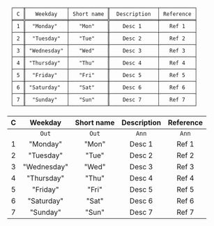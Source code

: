 ```text
 ┌───╥─────────────┬────────────╥───────────────┬───────────┐
 │ C ║   Weekday   │ Short name ║  Description  │ Reference │
 ╞═══╬═════════════╪════════════╬═══════════════╪═══════════╡
 │ 1 ║  "Monday"   │   "Mon"    ║    Desc 1     │   Ref 1   │
 ├───╫─────────────┼────────────╫───────────────┼───────────┤
 │ 2 ║  "Tuesday"  │   "Tue"    ║    Desc 2     │   Ref 2   │
 ├───╫─────────────┼────────────╫───────────────┼───────────┤
 │ 3 ║ "Wednesday" │   "Wed"    ║    Desc 3     │   Ref 3   │
 ├───╫─────────────┼────────────╫───────────────┼───────────┤
 │ 4 ║ "Thursday"  │   "Thu"    ║    Desc 4     │   Ref 4   │
 ├───╫─────────────┼────────────╫───────────────┼───────────┤
 │ 5 ║  "Friday"   │   "Fri"    ║    Desc 5     │   Ref 5   │
 ├───╫─────────────┼────────────╫───────────────┼───────────┤
 │ 6 ║ "Saturday"  │   "Sat"    ║    Desc 6     │   Ref 6   │
 ├───╫─────────────┼────────────╫───────────────┼───────────┤
 │ 7 ║  "Sunday"   │   "Sun"    ║    Desc 7     │   Ref 7   │
 └───╨─────────────┴────────────╨───────────────┴───────────┘
```

| C |   Weekday   | Short name | Description | Reference |
|:-:|:-----------:|:----------:|:-----------:|:---------:|
|   |    `Out`    |   `Out`    |    `Ann`    |   `Ann`   |
| 1 |  "Monday"   |   "Mon"    |   Desc 1    |   Ref 1   |
| 2 |  "Tuesday"  |   "Tue"    |   Desc 2    |   Ref 2   |
| 3 | "Wednesday" |   "Wed"    |   Desc 3    |   Ref 3   |
| 4 | "Thursday"  |   "Thu"    |   Desc 4    |   Ref 4   |
| 5 |  "Friday"   |   "Fri"    |   Desc 5    |   Ref 5   |
| 6 | "Saturday"  |   "Sat"    |   Desc 6    |   Ref 6   |
| 7 |  "Sunday"   |   "Sun"    |   Desc 7    |   Ref 7   |
